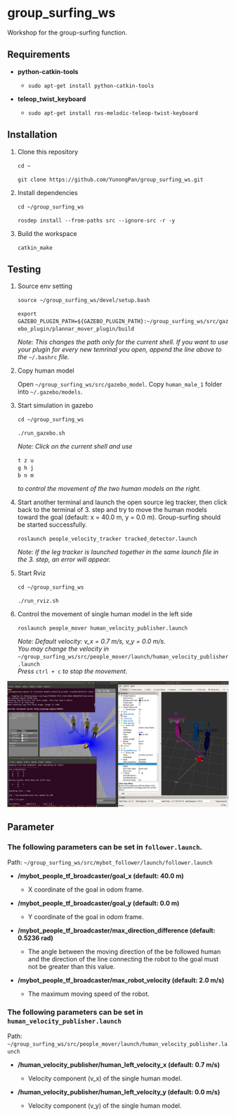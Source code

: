 # group_surfing_ws
Workshop for the group-surfing function.

## Requirements
- **python-catkin-tools**
  - `sudo apt-get install python-catkin-tools`  
    
- **teleop_twist_keyboard**
  - `sudo apt-get install ros-melodic-teleop-twist-keyboard`

## Installation
1. Clone this repository  
  
	`cd ~`  
  
	`git clone https://github.com/YunongPan/group_surfing_ws.git`  
  
2. Install dependencies  
  
	`cd ~/group_surfing_ws`  
  
	`rosdep install --from-paths src --ignore-src -r -y`  
  
3. Build the workspace  
  
	`catkin_make`  

## Testing
1. Source env setting  
  
	`source ~/group_surfing_ws/devel/setup.bash`  
  
	`export GAZEBO_PLUGIN_PATH=${GAZEBO_PLUGIN_PATH}:~/group_surfing_ws/src/gazebo_plugin/plannar_mover_plugin/build`  
	  
	*Note: This changes the path only for the current shell. If you want to use your plugin for every new temrinal you open, append the line above to the* `~/.bashrc` *file.*
  
2. Copy human model  
  
	Open `~/group_surfing_ws/src/gazebo_model`. Copy `human_male_1` folder into `~/.gazebo/models`.  
   
3. Start simulation in gazebo  
  
	`cd ~/group_surfing_ws`  
  
	`./run_gazebo.sh`  
  
	*Note: Click on the current shell and use*  
  
	`t z u`  
	`g h j`  
	`b n m`
  
	*to control the movement of the two human models on the right.*  
  
4. Start another terminal and launch the open source leg tracker, then click back to the terminal of 3. step and try to move the human models toward the goal (default: x = 40.0 m, y = 0.0 m). Group-surfing should be started successfully.
  
	`roslaunch people_velocity_tracker tracked_detector.launch`  
  
	*Note: If the leg tracker is launched together in the same launch file in the 3. step, an error will appear.*  
  
5. Start Rviz  
  
	`cd ~/group_surfing_ws`  
  
	`./run_rviz.sh`
  
6. Control the movement of single human model in the left side  
  
	`roslaunch people_mover human_velocity_publisher.launch`  
  
	*Note: Default velocity: v_x = 0.7 m/s, v_y = 0.0 m/s.*  
	*You may change the velocity in* `~/group_surfing_ws/src/people_mover/launch/human_velocity_publisher.launch`  
	*Press* `ctrl + c` *to stop the movement.*  
  
![image](https://raw.githubusercontent.com/YunongPan/readme_add_pic/main/group_surfing.png)
## Parameter  
  
### The following parameters can be set in `follower.launch`.  
Path: `~/group_surfing_ws/src/mybot_follower/launch/follower.launch`  
  
- **/mybot_people_tf_broadcaster/goal_x (default: 40.0 m)**
  - X coordinate of the goal in odom frame.
  
- **/mybot_people_tf_broadcaster/goal_y (default: 0.0 m)**
  - Y coordinate of the goal in odom frame.
  
- **/mybot_people_tf_broadcaster/max_direction_difference (default: 0.5236 rad)**
  - The angle between the moving direction of the be followed human and the direction of the line connecting the robot to the goal must not be greater than this value.  
  
- **/mybot_people_tf_broadcaster/max_robot_velocity (default: 2.0 m/s)**
  - The maximum moving speed of the robot.
  
### The following parameters can be set in `human_velocity_publisher.launch`
Path: `~/group_surfing_ws/src/people_mover/launch/human_velocity_publisher.launch`  
  
- **/human_velocity_publisher/human_left_velocity_x (default: 0.7 m/s)**
  - Velocity component (v_x) of the single human model.
  
- **/human_velocity_publisher/human_left_velocity_y (default: 0.0 m/s)**
  - Velocity component (v_y) of the single human model.

  


